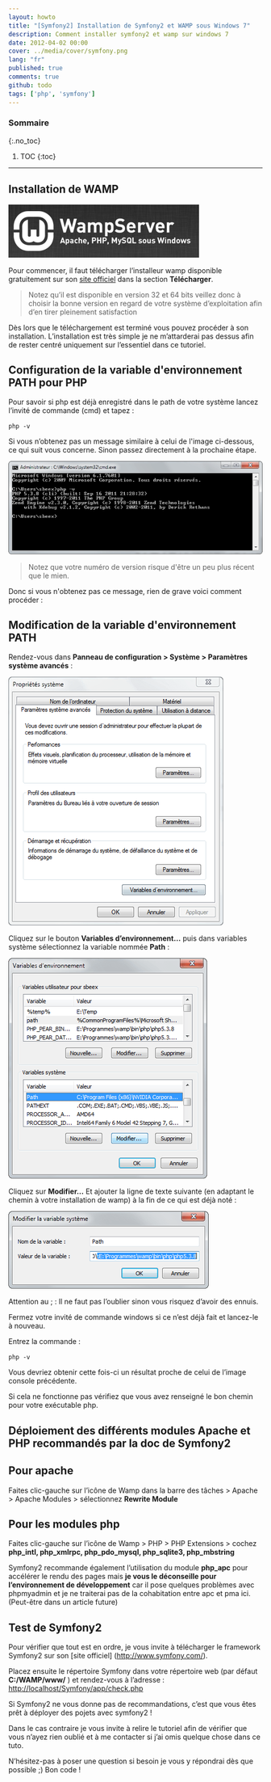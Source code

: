 ```yaml
---
layout: howto
title: "[Symfony2] Installation de Symfony2 et WAMP sous Windows 7"
description: Comment installer symfony2 et wamp sur windows 7
date: 2012-04-02 00:00
cover: ../media/cover/symfony.png
lang: "fr"
published: true
comments: true
github: todo
tags: ['php', 'symfony']
---
```


### Sommaire
{:.no_toc}

1. TOC
{:toc}
---

## Installation de WAMP

![Logo WampServer](../media/howto/wamp-printscreen.png "Logo WampServer")

Pour commencer, il faut télécharger l’installeur wamp disponible gratuitement sur son [site officiel](http://www.wampserver.com/) dans la section 
**Télécharger**.

> Notez qu’il est disponible en version 32 et 64 bits veillez donc à choisir la bonne version en regard de votre système d’exploitation afin d’en tirer pleinement satisfaction

Dès lors que le téléchargement est terminé vous pouvez procéder à son installation. L’installation est très simple je ne m’attarderai pas dessus afin de rester centré uniquement sur l’essentiel dans ce tutoriel.

## Configuration de la variable d'environnement **PATH** pour PHP

Pour savoir si php est déjà enregistré dans le path de votre système lancez l’invité de commande (cmd) et tapez :

~~~
php -v
~~~

Si vous n’obtenez pas un message similaire à celui de l'image ci-dessous, ce qui suit vous concerne. Sinon passez directement à la prochaine étape.

![Console](../media/howto/cmd_php-version.png "Console")

> Notez que votre numéro de version risque d'être un peu plus récent que le mien.

Donc si vous n'obtenez pas ce message, rien de grave voici comment procéder :

## Modification de la variable d'environnement PATH


Rendez-vous dans **Panneau de configuration > Système > Paramètres système avancés** :

![Propriétés système](../media/howto/system-properties.png "Propriétés système")

Cliquez sur le bouton **Variables d’environnement…** puis dans variables système sélectionnez la variable nommée **Path** :

![Path système](../media/howto/system-path1.png "Path système")

Cliquez sur **Modifier…** Et ajouter la ligne de texte suivante (en adaptant le chemin à votre installation de wamp) à la fin de ce qui est déjà noté :

![Path système](../media/howto/system-path-php.png "Path système")

Attention au ; : Il ne faut pas l’oublier sinon vous risquez d’avoir des ennuis.

Fermez votre invité de commande windows si ce n’est déjà fait et lancez-le à nouveau.

Entrez la commande :
~~~
php -v
~~~

Vous devriez obtenir cette fois-ci un résultat proche de celui de l’image console précédente.

Si cela ne fonctionne pas vérifiez que vous avez renseigné le bon chemin pour votre exécutable php.

## Déploiement des différents modules Apache et PHP recommandés par la doc de Symfony2

## Pour apache

Faites clic-gauche sur l’icône de Wamp dans la barre des tâches > Apache > Apache Modules > sélectionnez **Rewrite Module**

## Pour les modules php

Faites clic-gauche sur l’icône de Wamp > PHP > PHP Extensions > cochez **php_intl, php_xmlrpc, php_pdo_mysql, php_sqlite3, php_mbstring**

Symfony2 recommande également l’utilisation du module **php_apc** pour accélérer le rendu des pages mais **je vous le déconseille pour l’environnement de développement** car il pose quelques problèmes avec phpmyadmin et je ne traiterai pas de la cohabitation entre apc et pma ici. (Peut-être dans un article future)

## Test de Symfony2

Pour vérifier que tout est en ordre, je vous invite à télécharger le framework Symfony2 sur son [site officiel]
(http://www.symfony.com/).

Placez ensuite le répertoire Symfony dans votre répertoire web (par défaut **C:/WAMP/www/** ) et rendez-vous à 
l’adresse : [http://localhost/Symfony/app/check.php](http://localhost/Symfony/app/check.php)

Si Symfony2 ne vous donne pas de recommandations, c’est que vous êtes prêt à déployer des pojets avec symfony2 !

Dans le cas contraire je vous invite à relire le tutoriel afin de vérifier que vous n’ayez rien oublié et à me contacter si j’ai omis quelque chose dans ce tuto.

N’hésitez-pas à poser une question si besoin je vous y répondrai dès que possible ;) Bon code !

